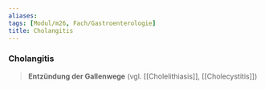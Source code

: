 ```yaml
---
aliases: 
tags: [Modul/m26, Fach/Gastroenterologie]
title: Cholangitis
---
```

### Cholangitis
> **Entzündung der Gallenwege** (vgl. [[Cholelithiasis]], [[Cholecystitis]])